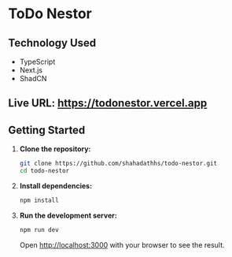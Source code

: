 # ToDo Nestor

## Technology Used
- TypeScript
- Next.js
- ShadCN

## Live URL: <https://todonestor.vercel.app>

## Getting Started

1. **Clone the repository:**

   ```bash
   git clone https://github.com/shahadathhs/todo-nestor.git
   cd todo-nestor
   ```

2. **Install dependencies:**

   ```bash
   npm install
   ```

3. **Run the development server:**

   ```bash
   npm run dev
   ```

   Open [http://localhost:3000](http://localhost:3000) with your browser to see the result.
